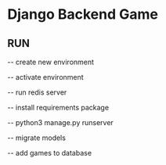# Django Backend Game

## RUN
-- create new environment

-- activate environment

-- run redis server

-- install requirements package

-- python3 manage.py runserver

-- migrate models

-- add games to database




